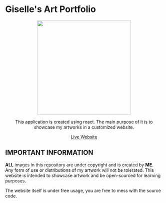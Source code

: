 # Giselle's Art Portfolio
<div align="center">
<img src="https://user-images.githubusercontent.com/45869464/179129045-88e93079-5e40-4e45-bdd2-feee4c4316c2.png" align="center" width="300px" />
</div>

<p align="center">This application is created using react.  The main purpose of it is to showcase my artworks in a customized website. </p>

<p align="center"> <a href="https://gisellen.github.io/art-portfolio/home">Live Website</a> </p>

## IMPORTANT INFORMATION

**ALL** images in this repository are under copyright and is created by **ME**.  
Any form of use or distributions of my artwork will not be tolerated.  This website is intended to showcase artwork and be open-sourced for learning purposes.

The website itself is under free usage, you are free to mess with the source code.
